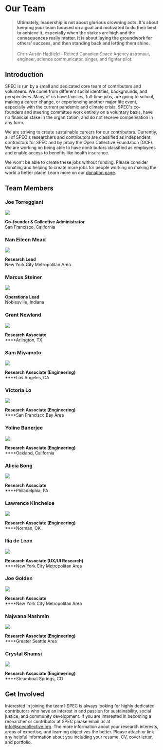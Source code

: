 # Our Team

> #### Ultimately, leadership is not about glorious crowning acts. It's about keeping your team focused on a goal and motivated to do their best to achieve it, especially when the stakes are high and the consequences really matter. It is about laying the groundwork for others' success, and then standing back and letting them shine.
>
> Chris Austin Hadfield - Retired Canadian Space Agency astronaut, engineer, science communicator, singer, and fighter pilot.

## Introduction

SPEC is run by a small and dedicated core team of contributors and volunteers. We come from different social identities, backgrounds, and perspectives. Many of us have families, full-time jobs, are going to school, making a career change, or experiencing another major life event, especially with the current pandemic and climate crisis. SPEC's co-founders and steering committee work entirely on a voluntary basis, have no financial stake in the organization, and do not receive compensation in any form.

We are striving to create sustainable careers for our contributors. Currently, all of SPEC's researchers and contributors are classified as independent contractors for SPEC and by proxy the Open Collective Foundation (OCF). We are working on being able to have contributors classified as employees and enable access to benefits like health insurance.

We won't be able to create these jobs without funding. Please consider donating and helping to create more jobs for people working on making the world a better place! Learn more on our [donation page](../../contributing/donate.md).

## Team Members

### Joe Torreggiani

![](<../../.gitbook/assets/image (2) (1).png>)

**Co-founder & Collective Administrator**\
San Francisco, California

### Nan Eileen Mead

![](<../../.gitbook/assets/image (6) (1).png>)

**Research Lead**\
New York City Metropolitan Area

### Marcus Steiner

![](<../../.gitbook/assets/image (5) (1).png>)

**Operations Lead**\
Noblesville, Indiana

### Grant Newland

![](<../../.gitbook/assets/12801336\_542142815954249\_6215724611391571345\_n (1).jpg>)

**Research Associate**\
****Arlington, TX

### Sam Miyamoto

![](<../../.gitbook/assets/image (4).png>)

**Research Associate (Engineering)**\
****Los Angeles, CA

### Victoria Lo

![](<../../.gitbook/assets/self\_photo copy.jpeg>)

**Research Associate (Engineering)**\
****San Francisco Bay Area

### Yoline Banerjee

![](<../../.gitbook/assets/image (5) (2).png>)

**Research Associate (Engineering)**\
****Oakland, California

### Alicia Bong

![](<../../.gitbook/assets/image (6) (2).png>)

**Research Associate**\
****Philadelphia, PA

### Lawrence Kincheloe

![](<../../.gitbook/assets/image (7).png>)

**Research Associate (Engineering)**\
****Norman, OK

### Ilia de Leon

![](<../../.gitbook/assets/image (3).png>)

**Research Associate (UX/UI Research)**\
****New York City Metropolitan Area

### Joe Golden

![](<../../.gitbook/assets/image (2).png>)

**Research Associate** \
****New York City Metropolitan Area

### Najwana Nashmin

![](<../../.gitbook/assets/image (5).png>)

**Research Associate (Engineering)**\
****Greater Seattle Area

### Crystal Shamsi

![](../../.gitbook/assets/image.png)

**Research Associate (Engineering)**\
****Steamboat Springs, CO

## Get Involved

Interested in joining the team? SPEC is always looking for highly dedicated contributors who have an interest in and passion for sustainability, social justice, and community development. If you are interested in becoming a researcher or contributor at SPEC please email us at [info@specollective.org](mailto:info@specollective.org). The more information about your research interests, areas of expertise, and learning objectives the better. Please attach or link any helpful information about you including your resume, CV, cover letter, and portfolio.
